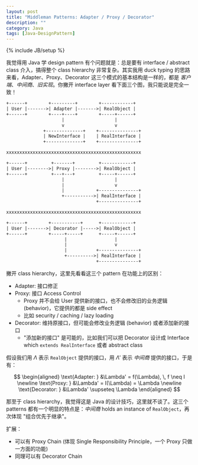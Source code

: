 ```yaml
---
layout: post
title: "Middleman Patterns: Adapter / Proxy / Decorator"
description: ""
category: Java
tags: [Java-DesignPattern]
---
```

{% include JB/setup %}

我觉得用 Java 学 design pattern 有个问题就是：总是要有 interface / abstract class 介入，搞得整个 class hierarchy 非常复杂。其实我用 duck typing 的思路来看，Adapter、Proxy、Decorator 这三个模式的基本结构是一样的，都是 _客户端_、_中间商_、_旧实现_。你撇开 interface layer 看下面三个图，我只能说是完全一致！

```txt
+------+        +---------+        +------------+
| User |------->| Adapter |------->| RealObject |
+------+        +----+----+        +-----+------+
                     |                   |
                     v                   v
              +--------------+    +---------------+
              | NewInterface |    | RealInterface |
              +--------------+    +---------------+

xxxxxxxxxxxxxxxxxxxxxxxxxxxxxxxxxxxxxxxxxxxxxxxxxxx

+------+         +-------+         +------------+
| User |-------->| Proxy |-------->| RealObject |
+------+         +---+---+         +-----+------+
                     |                   |
                     |                   v
                     |            +---------------+
                     +----------->| RealInterface |
                                  +---------------+

xxxxxxxxxxxxxxxxxxxxxxxxxxxxxxxxxxxxxxxxxxxxxxxxxxx

+------+        +-----------+      +------------+
| User |------->| Decorator |----->| RealObject |
+------+        +-----+-----+      +-----+------+
                      |                  |
                      |                  v
                      |           +---------------+
                      +---------->| RealInterface |
                                  +---------------+
```

撇开 class hierarchy，这里先看看这三个 pattern 在功能上的区别：

- Adapter: 接口修正
- Proxy: 接口 Access Control
  - Proxy 并不会给 User 提供新的接口，也不会修改旧的业务逻辑 (behavior)，它提供的都是 side effect
  - 比如 security / caching / lazy loading
- Decorator: 维持原接口，但可能会修改业务逻辑 (behavior) 或者添加新的接口
  - "添加新的接口" 是可能的，比如我们可以把 Decorator 设计成 Interface which `extends RealInterface` 或者 abstract class

假设我们用 $\Lambda$ 表示 `RealObject` 提供的接口，用 $\Lambda'$ 表示 _中间商_ 提供的接口，于是有：

$$
\begin{aligned}
\text{Adapter: }   &\Lambda' = f(\Lambda), \, f \neq I \newline
\text{Proxy: }     &\Lambda' = I(\Lambda) = \Lambda \newline
\text{Decorator: } &\Lambda' \supseteq \Lambda
\end{aligned}
$$

那至于 class hierarchy，我觉得这是 Java 的设计技巧，这里就不谈了。这三个 patterns 都有一个明显的特点是：_中间商_ holds an instance of `RealObject`，再次体现 "组合优先于继承"。

扩展：

- 可以有 Proxy Chain (体现 Single Responsibility Principle，一个 Proxy 只做一方面的功能)
- 同理可以有 Decorator Chain